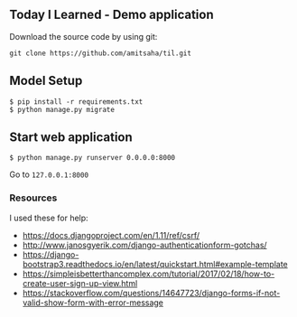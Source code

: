 ## Today I Learned - Demo application


Download the source code by using git:

```
git clone https://github.com/amitsaha/til.git
```

## Model Setup

```
$ pip install -r requirements.txt
$ python manage.py migrate
```

## Start web application

```
$ python manage.py runserver 0.0.0.0:8000
```

Go to `127.0.0.1:8000`

### Resources

I used these for help:

- https://docs.djangoproject.com/en/1.11/ref/csrf/
- http://www.janosgyerik.com/django-authenticationform-gotchas/
- https://django-bootstrap3.readthedocs.io/en/latest/quickstart.html#example-template
- https://simpleisbetterthancomplex.com/tutorial/2017/02/18/how-to-create-user-sign-up-view.html
- https://stackoverflow.com/questions/14647723/django-forms-if-not-valid-show-form-with-error-message
